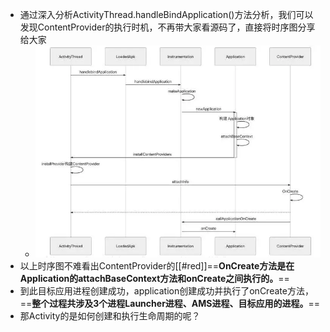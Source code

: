 - 通过深入分析ActivityThread.handleBindApplication()方法分析，我们可以发现ContentProvider的执行时机，不再带大家看源码了，直接将时序图分享给大家
	- ![image.png](../assets/image_1684417355006_0.png)
- 以上时序图不难看出ContentProvider的[[#red]]==**OnCreate方法是在Application的attachBaseContext方法和onCreate之间执行的。**==
- 到此目标应用进程创建成功，application创建成功并执行了onCreate方法，==**整个过程共涉及3个进程Launcher进程、AMS进程、目标应用的进程。**==
- 那Activity的是如何创建和执行生命周期的呢？